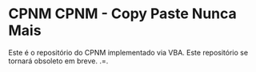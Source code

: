 CPNM
CPNM - Copy Paste Nunca Mais
====

Este é o repositório do CPNM implementado via VBA.
Este repositório se tornará obsoleto em breve.
.=.
